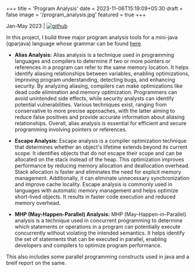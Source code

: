 +++
title = 'Program Analysis'
date = 2023-11-06T15:19:09+05:30
draft = false
image = '/program_analysis.jpg'
featured = true
+++

Jan-May 2023 | [![github](/link.png)](https://github.com/Archaic-Mage/Parallel_Program_Analysis)

In this project, I build three major program analysis tools for a mini-java (qparjava) language whose grammar can be found [here](http://www.cse.iitm.ac.in/~krishna/cs6235/qparjava.html)

- **Alias Analysis:** Alias analysis is a technique used in programming languages and compilers to determine if two or more pointers or references in a program can refer to the same memory location. It helps identify aliasing relationships between variables, enabling optimizations, improving program understanding, detecting bugs, and enhancing security. By analyzing aliasing, compilers can make optimizations like dead code elimination and memory optimization. Programmers can avoid unintended side effects, while security analysts can identify potential vulnerabilities. Various techniques exist, ranging from conservative to more precise approaches, with the latter aiming to reduce false positives and provide accurate information about aliasing relationships. Overall, alias analysis is essential for efficient and secure programming involving pointers or references.

- **Escape Analysis:** Escape analysis is a compiler optimization technique that determines whether an object's lifetime extends beyond its current scope. It identifies objects that do not escape their scope and can be allocated on the stack instead of the heap. This optimization improves performance by reducing memory allocation and deallocation overhead. Stack allocation is faster and eliminates the need for explicit memory management. Additionally, it can eliminate unnecessary synchronization and improve cache locality. Escape analysis is commonly used in languages with automatic memory management and helps optimize short-lived objects. It results in faster code execution and reduced memory overhead.

- **MHP (May-Happen-Parallel) Analysis:** MHP (May-Happen-in-Parallel) analysis is a technique used in concurrent programming to determine which statements or operations in a program can potentially execute concurrently without violating the intended semantics. It helps identify the set of statements that can be executed in parallel, enabling developers and compilers to optimize program performance.

This also includes some parallel programming constructs used in java and a breif report on the same.


